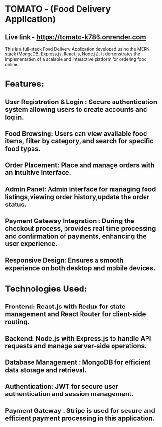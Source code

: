 # TOMATO - (Food Delivery Application)
## Live link - https://tomato-k786.onrender.com
This is a full-stack Food Delivery Application developed using the MERN stack (MongoDB, Express.js, React.js, Node.js). It demonstrates the implementation of a scalable and interactive platform for ordering food online.

# Features:
## User Registration & Login : Secure authentication system allowing users to create accounts and log in.
## Food Browsing: Users can view available food items, filter by category, and search for specific food types.
## Order Placement: Place and manage orders with an intuitive interface.
## Admin Panel: Admin interface for managing food listings,viewing order history,update the order status.
## Payment Gateway Integration : During the checkout process, provides real time processing and confirmation of payments, enhancing the user experience.
## Responsive Design: Ensures a smooth experience on both desktop and mobile devices.

# Technologies Used:
## Frontend: React.js with Redux for state management and React Router for client-side routing.
## Backend: Node.js with Express.js to handle API requests and manage server-side operations.
## Database Management : MongoDB for efficient data storage and retrieval.
## Authentication: JWT for secure user authentication and session management.
## Payment Gateway : Stripe is used for secure and efficient payment processing in this application.
